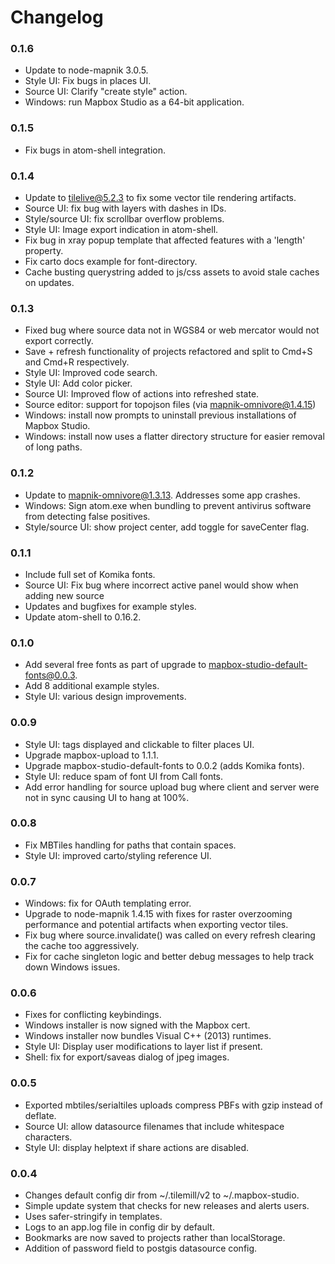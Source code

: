 Changelog
=========

### 0.1.6

- Update to node-mapnik 3.0.5.
- Style UI: Fix bugs in places UI.
- Source UI: Clarify "create style" action.
- Windows: run Mapbox Studio as a 64-bit application.

### 0.1.5

- Fix bugs in atom-shell integration.

### 0.1.4

- Update to tilelive@5.2.3 to fix some vector tile rendering artifacts.
- Source UI: fix bug with layers with dashes in IDs.
- Style/source UI: fix scrollbar overflow problems.
- Style UI: Image export indication in atom-shell.
- Fix bug in xray popup template that affected features with a 'length' property.
- Fix carto docs example for font-directory.
- Cache busting querystring added to js/css assets to avoid stale caches on updates.

### 0.1.3

- Fixed bug where source data not in WGS84 or web mercator would not export correctly.
- Save + refresh functionality of projects refactored and split to Cmd+S and Cmd+R respectively.
- Style UI: Improved code search.
- Style UI: Add color picker.
- Source UI: Improved flow of actions into refreshed state.
- Source editor: support for topojson files (via mapnik-omnivore@1.4.15)
- Windows: install now prompts to uninstall previous installations of Mapbox Studio.
- Windows: install now uses a flatter directory structure for easier removal of long paths.

### 0.1.2

- Update to mapnik-omnivore@1.3.13. Addresses some app crashes.
- Windows: Sign atom.exe when bundling to prevent antivirus software from detecting false positives.
- Style/source UI: show project center, add toggle for saveCenter flag.

### 0.1.1

- Include full set of Komika fonts.
- Source UI: Fix bug where incorrect active panel would show when adding new source
- Updates and bugfixes for example styles.
- Update atom-shell to 0.16.2.

### 0.1.0

- Add several free fonts as part of upgrade to mapbox-studio-default-fonts@0.0.3.
- Add 8 additional example styles.
- Style UI: various design improvements.

### 0.0.9

- Style UI: tags displayed and clickable to filter places UI.
- Upgrade mapbox-upload to 1.1.1.
- Upgrade mapbox-studio-default-fonts to 0.0.2 (adds Komika fonts).
- Style UI: reduce spam of font UI from Call fonts.
- Add error handling for source upload bug where client and server were not in sync causing UI to hang at 100%.

### 0.0.8

- Fix MBTiles handling for paths that contain spaces.
- Style UI: improved carto/styling reference UI.

### 0.0.7

- Windows: fix for OAuth templating error.
- Upgrade to node-mapnik 1.4.15 with fixes for raster overzooming performance and potential artifacts when exporting vector tiles.
- Fix bug where source.invalidate() was called on every refresh clearing the cache too aggressively.
- Fix for cache singleton logic and better debug messages to help track down Windows issues.

### 0.0.6

- Fixes for conflicting keybindings.
- Windows installer is now signed with the Mapbox cert.
- Windows installer now bundles Visual C++ (2013) runtimes.
- Style UI: Display user modifications to layer list if present.
- Shell: fix for export/saveas dialog of jpeg images.

### 0.0.5

- Exported mbtiles/serialtiles uploads compress PBFs with gzip instead of deflate.
- Source UI: allow datasource filenames that include whitespace characters.
- Style UI: display helptext if share actions are disabled.

### 0.0.4

- Changes default config dir from ~/.tilemill/v2 to ~/.mapbox-studio.
- Simple update system that checks for new releases and alerts users.
- Uses safer-stringify in templates.
- Logs to an app.log file in config dir by default.
- Bookmarks are now saved to projects rather than localStorage.
- Addition of password field to postgis datasource config.

